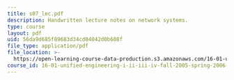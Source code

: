 ```yaml
---
title: s07_lec.pdf
description: Handwritten lecture notes on network systems.
type: course
layout: pdf
uid: 56da9d685f89683d34cd04042d0b608f
file_type: application/pdf
file_location: >-
  https://open-learning-course-data-production.s3.amazonaws.com/16-01-unified-engineering-i-ii-iii-iv-fall-2005-spring-2006/56da9d685f89683d34cd04042d0b608f_s07_lec.pdf
course_id: 16-01-unified-engineering-i-ii-iii-iv-fall-2005-spring-2006
---
```

